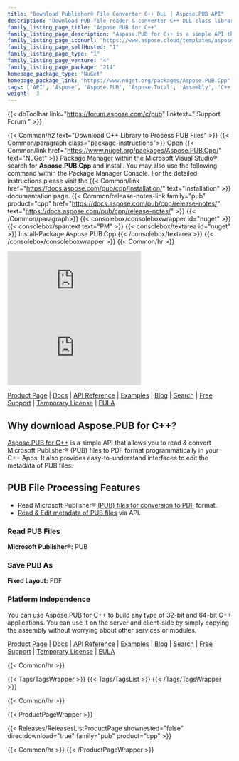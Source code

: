 ```yaml
---
title: "Download Publisher® File Converter C++ DLL | Aspose.PUB API"
description: "Download PUB file reader & converter C++ DLL class library to work with MS Publisher® files via on-premise API. Read & Edit PUB metadata. Convert PUB to PDF."
family_listing_page_title: "Aspose.PUB for C++"
family_listing_page_description: "Aspose.PUB for C++ is a simple API that allows to read & convert Microsoft Publisher® (PUB) files to PDF format programmatically in your C++ Apps. It also provides easy to understand interfaces to edit metadata of PUB files."
family_listing_page_iconurl: "https://www.aspose.cloud/templates/aspose/App_Themes/V3/images/pub/272x272/aspose_pub-for-cpp.png"
family_listing_page_selfHosted: "1"
family_listing_page_type: "1"
family_listing_page_venture: "4"
family_listing_page_package: "214"
homepage_package_type: "NuGet"
homepage_package_link: "https://www.nuget.org/packages/Aspose.PUB.Cpp"
tags: ['API', 'Aspose', 'Aspose.PUB', 'Aspose.Total', 'Assembly', 'C++', 'Component', 'Conholdate', 'Conholdate.Total', 'Convert-PUB', 'Converter', 'Document', 'File-Format', 'Library', 'Metadata', 'Microsoft', 'PDF', 'PUB', 'PUB-to-PDF', 'VisualStudio', 'Publisher', 'Publisher-API', 'Native', 'CPP']
weight:  3
---
```


{{< dbToolbar link="https://forum.aspose.com/c/pub" linktext=" Support Forum " >}}

{{< Common/h2 text="Download C++ Library to Process PUB Files"  >}}
{{< Common/paragraph class="package-instructions">}}
Open {{< Common/link href="https://www.nuget.org/packages/Aspose.PUB.Cpp/" text="NuGet"  >}} Package Manager within the Microsoft Visual Studio&reg;, search for <b>Aspose.PUB.Cpp</b> and install. You may also use the following command within the Package Manager Console. For the detailed instructions please visit the {{< Common/link href="https://docs.aspose.com/pub/cpp/installation/" text="Installation"  >}} documentation page.
{{< Common/release-notes-link family="pub" product="cpp" href="https://docs.aspose.com/pub/cpp/release-notes/" text="https://docs.aspose.com/pub/cpp/release-notes/"  >}}
{{< /Common/paragraph>}}
{{< consolebox/consoleboxwrapper id="nuget" >}}
       {{< consolebox/spantext text="PM" >}}
       {{< consolebox/textarea id="nuget" >}} Install-Package Aspose.PUB.Cpp {{< /consolebox/textarea >}}
{{< /consolebox/consoleboxwrapper >}}
{{< Common/hr >}}

![Nuget](https://img.shields.io/nuget/v/Aspose.PUB.Cpp) ![Nuget](https://img.shields.io/nuget/dt/Aspose.PUB.Cpp?label=nuget%20downloads)

[Product Page](https://products.aspose.com/pub/cpp/) | [Docs](https://docs.aspose.com/pub/cpp/) | [API Reference](https://reference.aspose.com/pub/cpp) | [Examples](https://github.com/aspose-pub/Aspose.PUB-for-C) | [Blog](https://blog.aspose.com/category/pub/) | [Search](https://search.aspose.com/) | [Free Support](https://forum.aspose.com/c/pub) | [Temporary License](https://purchase.aspose.com/temporary-license) | [EULA](https://about.aspose.com/legal/eula/)

## Why download Aspose.PUB for C++?

[Aspose.PUB for C++](https://products.aspose.com/pub/cpp/) is a simple API that allows you to read & convert Microsoft Publisher&reg; (PUB) files to PDF format programmatically in your C++ Apps. It also provides easy-to-understand interfaces to edit the metadata of PUB files.

## PUB File Processing Features

- Read Microsoft Publisher&reg; [(PUB) files for conversion to PDF](https://docs.aspose.com/pub/cpp/pub-to-pdf/) format.
- [Read & Edit metadata of PUB files](https://docs.aspose.com/pub/cpp/programming-with-documents/) via API.

### Read PUB Files

**Microsoft Publisher&reg;:** PUB

### Save PUB As

**Fixed Layout:** PDF

### Platform Independence

You can use Aspose.PUB for C++ to build any type of 32-bit and 64-bit C++ applications. You can use it on the server and client-side by simply copying the assembly without worrying about other services or modules.

[Product Page](https://products.aspose.com/pub/cpp/) | [Docs](https://docs.aspose.com/pub/cpp/) | [API Reference](https://reference.aspose.com/pub/cpp) | [Examples](https://github.com/aspose-pub/Aspose.PUB-for-C) | [Blog](https://blog.aspose.com/category/pub/) | [Search](https://search.aspose.com/) | [Free Support](https://forum.aspose.com/c/pub) | [Temporary License](https://purchase.aspose.com/temporary-license) | [EULA](https://about.aspose.com/legal/eula/)

{{< Common/hr >}}

{{< Tags/TagsWrapper >}}
 {{< Tags/TagsList >}}
{{< /Tags/TagsWrapper >}}

{{< Common/hr >}}

{{< ProductPageWrapper >}}
<!-- ReleasesListProductPage-->
   {{< Releases/ReleasesListProductPage shownested="false"  directdownload="true" family="pub" product="cpp" >}}
<!-- /ReleasesListProductPage-->
{{< Common/hr >}}
{{< /ProductPageWrapper >}}
